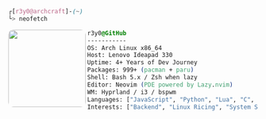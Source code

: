 ``` css
┌[r3y0@archcraft]-(~)
└> neofetch
```
<div style="display:block;align-items:center"> <img src="https://avatars.githubusercontent.com/u/125261935?v=4" align="left" width="156px" style="border-radius:10px;">

``` css
r3y0@GitHub
-----------
OS: Arch Linux x86_64
Host: Lenovo Ideapad 330
Uptime: 4+ Years of Dev Journey
Packages: 999+ (pacman + paru)
Shell: Bash 5.x / Zsh when lazy
Editor: Neovim (PDE powered by Lazy.nvim)
WM: Hyprland / i3 / bspwm
Languages: ["JavaScript", "Python", "Lua", "C", "Bash"]
Interests: ["Backend", "Linux Ricing", "System Scripting", "Next.js", "Open Source"]
```
</div>
</br>
